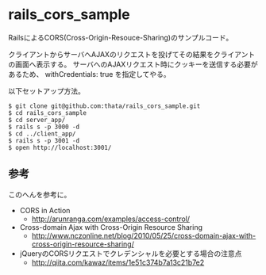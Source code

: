 rails_cors_sample
=================

RailsによるCORS(Cross-Origin-Resouce-Sharing)のサンプルコード。

クライアントからサーバへAJAXのリクエストを投げてその結果をクライアントの画面へ表示する。
サーバへのAJAXリクエスト時にクッキーを送信する必要があるため、 withCredentials: true を指定してやる。

以下セットアップ方法。

```
$ git clone git@github.com:thata/rails_cors_sample.git
$ cd rails_cors_sample
$ cd server_app/
$ rails s -p 3000 -d
$ cd ../client_app/
$ rails s -p 3001 -d
$ open http://localhost:3001/
```

## 参考

このへんを参考に。

- CORS in Action
  - http://arunranga.com/examples/access-control/
- Cross-domain Ajax with Cross-Origin Resource Sharing
  - http://www.nczonline.net/blog/2010/05/25/cross-domain-ajax-with-cross-origin-resource-sharing/
- jQueryのCORSリクエストでクレデンシャルを必要とする場合の注意点
  - http://qiita.com/kawaz/items/1e51c374b7a13c21b7e2
